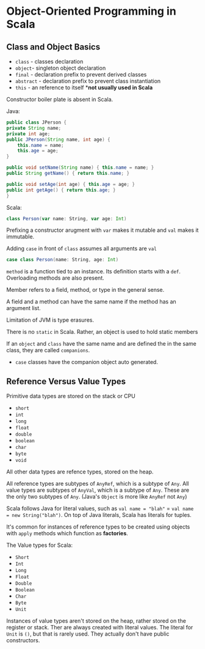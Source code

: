 # Object-Oriented Programming in Scala

## Class and Object Basics

* `class` - classes declaration
* `object`- singleton object declaration
* `final` - declaration prefix to prevent derived classes
* `abstract` - declaration prefix to prevent class instantiation
* `this` - an reference to itself ***not usually used in Scala**

Constructor boiler plate is absent in Scala.

Java:

```java
public class JPerson {
private String name;
private int age;
public JPerson(String name, int age) {
    this.name = name;
    this.age = age;
}

public void setName(String name) { this.name = name; }
public String getName() { return this.name; }

public void setAge(int age) { this.age = age; }
public int getAge() { return this.age; }
}
```

Scala:

```scala
class Person(var name: String, var age: Int)
```

Prefixing a constructor arugment with `var` makes it mutable and `val` makes it immutable.

Adding `case` in front of `class` assumes all arguments are `val`

```scala
case class Person(name: String, age: Int)
```

`method` is a function tied to an instance. Its definition starts with a `def`. Overloading methods are also present.

Member refers to a field, method, or type in the general sense.

A field and a method can have the same name if the method has an argument list.

Limitation of JVM is type erasures.

There is no `static` in Scala. Rather, an object is used to hold static members

If an `object` and `class` have the same name and are defined the in the same class, they are called `companions`.

* `case` classes have the companion object auto generated.

## Reference Versus Value Types

Primitive data types are stored on the stack or CPU

* `short`
* `int`
* `long`
* `float`
* `double`
* `boolean`
* `char`
* `byte`
* `void`

All other data types are refence types, stored on the heap.

All reference types are subtypes of `AnyRef`, which is a subtype of `Any`. All value types are subtypes of `AnyVal`, which is a subtype of `Any`. These are the only two subtypes of `Any`. (Java's `Object` is more like `AnyRef` not `Any`)

Scala follows Java for literal values, such as `val name = "blah"` = `val name = new String("blah")`. On top of Java literals, Scala has literals for tuples.

It's common for instances of reference types to be created using objects with `apply` methods which function as **factories**.

The Value types for Scala:

* `Short`
* `Int`
* `Long`
* `Float`
* `Double`
* `Boolean`
* `Char`
* `Byte`
* `Unit`

Instances of value types aren't stored on the heap, rather stored on the register or stack. Ther are always created with literal values. The literal for `Unit` is `()`, but that is rarely used. They actually don't have public constructors.